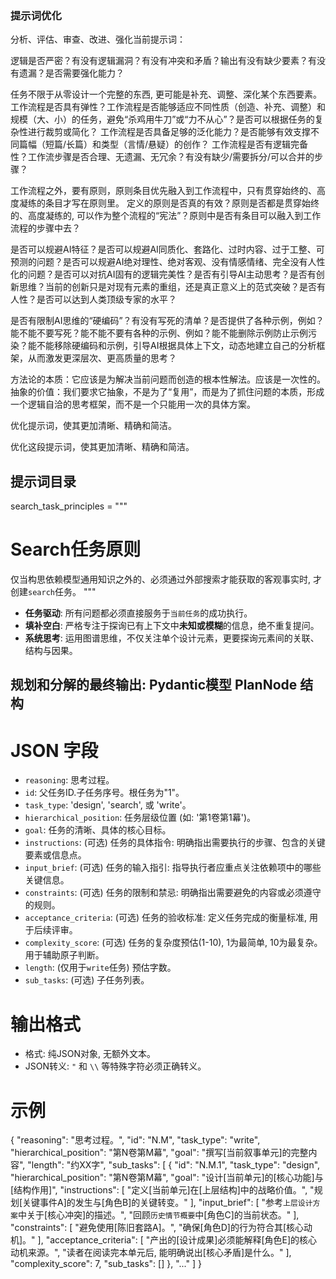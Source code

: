 

### 提示词优化

分析、评估、审查、改进、强化当前提示词：

逻辑是否严密？有没有逻辑漏洞？有没有冲突和矛盾？输出有没有缺少要素？有没有遗漏？是否需要强化能力？

任务不限于从零设计一个完整的东西, 更可能是补充、调整、深化某个东西要素。
工作流程是否具有弹性？工作流程是否能够适应不同性质（创造、补充、调整）和规模（大、小）的任务，避免“杀鸡用牛刀”或“力不从心”？是否可以根据任务的复杂性进行裁剪或简化？
工作流程是否具备足够的泛化能力？是否能够有效支撑不同篇幅（短篇/长篇）和类型（言情/悬疑）的创作？
工作流程是否有逻辑完备性？工作流步骤是否合理、无遗漏、无冗余？有没有缺少/需要拆分/可以合并的步骤？

工作流程之外，要有原则，原则条目优先融入到工作流程中，只有贯穿始终的、高度凝练的条目才写在原则里。
定义的原则是否真的有效？原则是否都是贯穿始终的、高度凝练的, 可以作为整个流程的“宪法”？原则中是否有条目可以融入到工作流程的步骤中去？

是否可以规避AI特征？是否可以规避AI同质化、套路化、过时内容、过于工整、可预测的问题？是否可以规避AI绝对理性、绝对客观、没有情感情绪、完全没有人性化的问题？是否可以对抗AI固有的逻辑完美性？是否有引导AI主动思考？是否有创新思维？当前的创新只是对现有元素的重组，还是真正意义上的范式突破？是否有人性？是否可以达到人类顶级专家的水平？

是否有限制AI思维的“硬编码”？有没有写死的清单？是否提供了各种示例，例如？能不能不要写死？能不能不要有各种的示例、例如？能不能删除示例防止示例污染？能不能移除硬编码和示例，引导AI根据具体上下文，动态地建立自己的分析框架，从而激发更深层次、更高质量的思考？

方法论的本质：它应该是为解决当前问题而创造的根本性解法。应该是一次性的。
抽象的价值：我们要求它抽象，不是为了“复用”，而是为了抓住问题的本质，形成一个逻辑自洽的思考框架，而不是一个只能用一次的具体方案。

优化提示词，使其更加清晰、精确和简洁。

优化这段提示词，使其更加清晰、精确和简洁。





## 提示词目录









search_task_principles = """
# Search任务原则
仅当构思依赖模型通用知识之外的、必须通过外部搜索才能获取的客观事实时, 才创建`search`任务。
"""




- **任务驱动**: 所有问题都必须直接服务于`当前任务`的成功执行。
- **填补空白**: 严格专注于探询已有上下文中**未知或模糊**的信息，绝不重复提问。
- **系统思考**: 运用图谱思维，不仅关注单个设计元素，更要探询元素间的关联、结构与因果。




## 规划和分解的最终输出: Pydantic模型 PlanNode 结构


# JSON 字段
- `reasoning`: 思考过程。
- `id`: 父任务ID.子任务序号。根任务为"1"。
- `task_type`: 'design', 'search', 或 'write'。
- `hierarchical_position`: 任务层级位置 (如: '第1卷第1幕')。
- `goal`: 任务的清晰、具体的核心目标。
- `instructions`: (可选) 任务的具体指令: 明确指出需要执行的步骤、包含的关键要素或信息点。
- `input_brief`: (可选) 任务的输入指引: 指导执行者应重点关注依赖项中的哪些关键信息。
- `constraints`: (可选) 任务的限制和禁忌: 明确指出需要避免的内容或必须遵守的规则。
- `acceptance_criteria`: (可选) 任务的验收标准: 定义任务完成的衡量标准, 用于后续评审。
- `complexity_score`: (可选) 任务的复杂度预估(1-10), 1为最简单, 10为最复杂。用于辅助原子判断。
- `length`: (仅用于`write`任务) 预估字数。
- `sub_tasks`: (可选) 子任务列表。

# 输出格式
- 格式: 纯JSON对象, 无额外文本。
- JSON转义: `"` 和 `\\` 等特殊字符必须正确转义。

# 示例
{
    "reasoning": "思考过程。",
    "id": "N.M",
    "task_type": "write",
    "hierarchical_position": "第N卷第M幕",
    "goal": "撰写[当前叙事单元]的完整内容",
    "length": "约XX字",
    "sub_tasks": [
        {
            "id": "N.M.1",
            "task_type": "design",
            "hierarchical_position": "第N卷第M幕",
            "goal": "设计[当前单元]的[核心功能]与[结构作用]",
            "instructions": [
                "定义[当前单元]在[上层结构]中的战略价值。",
                "规划[关键事件A]的发生与[角色B]的关键转变。"
            ],
            "input_brief": [
                "参考`上层设计方案`中关于[核心冲突]的描述。",
                "回顾`历史情节概要`中[角色C]的当前状态。"
            ],
            "constraints": [
                "避免使用[陈旧套路A]。",
                "确保[角色D]的行为符合其[核心动机]。"
            ],
            "acceptance_criteria": [
                "产出的[设计成果]必须能解释[角色E]的核心动机来源。",
                "读者在阅读完本单元后, 能明确说出[核心矛盾]是什么。"
            ],
            "complexity_score": 7,
            "sub_tasks": []
        },
        "..."
    ]
}
